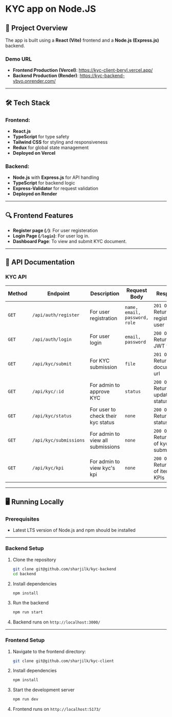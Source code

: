 # KYC app on Node.JS 

## 🚀 Project Overview

The app is built using a **React (Vite)** frontend and a **Node.js (Express.js)** backend.

### **Demo URL**
- **Frontend Production (Vercel)**: https://kyc-client-beryl.vercel.app/  
- **Backend Production (Render)**: https://kyc-backend-vbvo.onrender.com/

---

## 🛠️ Tech Stack

### **Frontend:**
- **React.js**
- **TypeScript** for type safety
- **Tailwind CSS** for styling and responsiveness
- **Redux** for global state management
- **Deployed on Vercel**

### **Backend:**
- **Node.js** with **Express.js** for API handling
- **TypeScript** for backend logic
- **Express-Validator** for request validation
- **Deployed on Render**

---

## 🔍 Frontend Features
- **Register page (`/`)**: For user registeration
- **Login Page (`/login`)**: For user log in.
- **Dashboard Page**: To view and submit KYC document.

---

## 🔗 API Documentation

### **KYC API**

| Method | Endpoint            | Description                                     | Request Body                  | Response                                                                  |
|--------|---------------------|-------------------------------------------------|--------------------------------|---------------------------------------------------------------------------|
| `GET`  | `/api/auth/register`       | For user registration       | `name, email, password, role`                         | `201 OK` - Returns registered user                            |
| `GET`  | `/api/auth/login`   | For user login              | `email, password`                         | `200 OK` - Returns JWT token |
| `GET`  | `/api/kyc/submit`   | For KYC submission              | `file`                         | `201 OK` - Returns document url |
| `GET`  | `/api/kyc/:id`   | For admin to approve KYC              | `status`                         | `200 OK` - Returns updated status |
| `GET`  | `/api/kyc/status`   | For user to check their kyc status              | `none`                         | `200 OK` - Returns Kyc status |
| `GET`  | `/api/kyc/submissions`   | For admin to view all submissions          | `none`                         | `200 OK` - Returns list of kyc submissions |
| `GET`  | `/api/kyc/kpi`   | For admin to view kyc's kpi              | `none`                         | `200 OK` - Returns no of items as KPIs |

---

## 🖥️ Running Locally

### **Prerequisites**
- Latest LTS version of Node.js and npm should be installed

---

### **Backend Setup**
1. Clone the repository
   ```bash
   git clone git@github.com/sharjilk/kyc-backend
   cd backend
   ```
2. Install dependencies
   ```bash
   npm install
   ```
3. Run the backend
   ```bash
   npm run start
   ```
4. Backend runs on `http://localhost:3000/`

---

### **Frontend Setup**
1. Navigate to the frontend directory:
   ```bash
   git clone git@github.com/sharjilk/kyc-client
   ```
2. Install dependencies
   ```bash
   npm install
   ```
3. Start the development server
   ```bash
   npm run dev
   ```
4. Frontend runs on `http://localhost:5173/`
